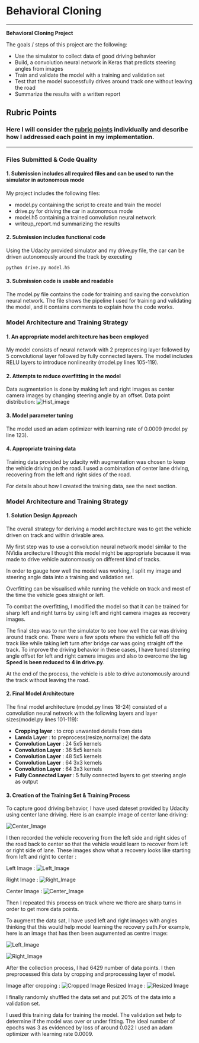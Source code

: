 
# **Behavioral Cloning** 

---

**Behavioral Cloning Project**

The goals / steps of this project are the following:
* Use the simulator to collect data of good driving behavior
* Build, a convolution neural network in Keras that predicts steering angles from images
* Train and validate the model with a training and validation set
* Test that the model successfully drives around track one without leaving the road
* Summarize the results with a written report

## Rubric Points
### Here I will consider the [rubric points](https://review.udacity.com/#!/rubrics/432/view) individually and describe how I addressed each point in my implementation.  

---
### Files Submitted & Code Quality

#### 1. Submission includes all required files and can be used to run the simulator in autonomous mode

My project includes the following files:
* model.py containing the script to create and train the model
* drive.py for driving the car in autonomous mode
* model.h5 containing a trained convolution neural network 
* writeup_report.md summarizing the results

#### 2. Submission includes functional code
Using the Udacity provided simulator and my drive.py file, the car can be driven autonomously around the track by executing 
```sh
python drive.py model.h5
```

#### 3. Submission code is usable and readable

The model.py file contains the code for training and saving the convolution neural network. The file shows the pipeline I used for training and validating the model, and it contains comments to explain how the code works.

### Model Architecture and Training Strategy

#### 1. An appropriate model architecture has been employed

My model consists of neural network with 2 preprocesing layer followed by 5 convolutional layer followed by fully connected layers.
The model includes RELU layers to introduce nonlinearity (model.py lines 105-119). 

#### 2. Attempts to reduce overfitting in the model

Data augmentation is done by making left and right images as center camera images by changing steering angle by an offset.
Data point distribution:
![Hist_image](./dataPoints_histogram.jpg)

#### 3. Model parameter tuning

The model used an adam optimizer with learning rate of 0.0009 (model.py line 123).

#### 4. Appropriate training data

Training data provided by udacity with augmentation was chosen to keep the vehicle driving on the road. I used a combination of center lane driving, recovering from the left and right sides of the road. 

For details about how I created the training data, see the next section. 


### Model Architecture and Training Strategy

#### 1. Solution Design Approach

The overall strategy for deriving a model architecture was to get the vehicle driven on track and within drivable area.

My first step was to use a convolution neural network model similar to the NVidia arcitecture I thought this model might be appropriate because it was made to drive vehicle autonomously on different kind of tracks.

In order to gauge how well the model was working, I split my image and steering angle data into a training and validation set. 

Overfitting can be visualised while running the vehicle on track and most of the time the vehicle goes straight or left.

To combat the overfitting, I modified the model so that it can be trained for sharp left and right turns by using left and right camera images as recovery images.

The final step was to run the simulator to see how well the car was driving around track one. There were a few spots where the vehicle fell off the track like while taking left turn after bridge car was going straight off the track. To improve the driving behavior in these cases, I have tuned steering angle offset for left and right camera images and also to overcome the lag **Speed is been reduced to 4 in drive.py**.

At the end of the process, the vehicle is able to drive autonomously around the track without leaving the road.

#### 2. Final Model Architecture

The final model architecture (model.py lines 18-24) consisted of a convolution neural network with the following layers and layer sizes(model.py lines 101-119):
* **Cropping layer**        : to crop unwanted details from data
* **Lamda Layer**           : to preprocess(resize,normalize) the data
* **Convolution Layer**     : 24 5x5 kernels
* **Convolution Layer**     : 36 5x5 kernels
* **Convolution Layer**     : 48 5x5 kernels
* **Convolution Layer**     : 64 3x3 kernels
* **Convolution Layer**     : 64 3x3 kernels
* **Fully Connected Layer** : 5 fully connected layers to get steering angle as output


#### 3. Creation of the Training Set & Training Process

To capture good driving behavior, I have used dateset provided by Udacity using center lane driving. Here is an example image of center lane driving:

![Center_Image](./originalImage.jpg)

I then recorded the vehicle recovering from the left side and right sides of the road back to center so that the vehicle would learn to recover from left or right side of lane. These images show what a recovery looks like starting from left and right to center :

Left Image :
![Left_Image](./Left.jpg)

Right Image :
![Right_Image](./Right.jpg)

Center Image :
![Center_Image](./Center.jpg)

Then I repeated this process on track where we there are sharp turns in order to get more data points.

To augment the data sat, I have used left and right images with angles thinking that this would help model learning the recovery path.For example, here is an image that has then been augumented as centre image:

![Left_Image](./Left.jpg)
 
![Right_Image](./Right.jpg)


After the collection process, I had 6429 number of data points. I then preprocessed this data by cropping and prprocessing layer of model.

Image after cropping :
![Cropped Image](./croppedImage.jpg)
Resized Image :
![Resized Image](./resizedImage.jpg)

I finally randomly shuffled the data set and put 20% of the data into a validation set. 

I used this training data for training the model. The validation set help to determine if the model was over or under fitting. The ideal number of epochs was 3 as evidenced by loss of around 0.022 I used an adam optimizer with learning rate 0.0009.
